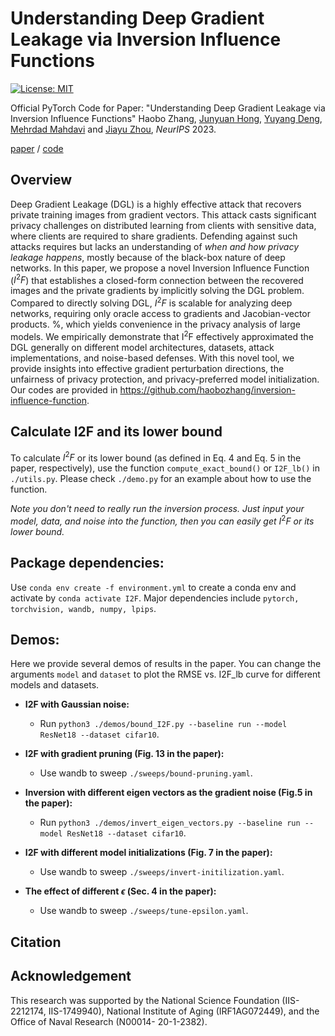 Understanding Deep Gradient Leakage via Inversion Influence Functions
====================================================

[![License: MIT](https://img.shields.io/badge/License-MIT-green.svg)](https://opensource.org/licenses/MIT)

Official PyTorch Code for Paper: "Understanding Deep Gradient Leakage via Inversion
Influence Functions" Haobo Zhang, [Junyuan Hong](https://jyhong.gitlab.io/), [Yuyang Deng](https://sites.psu.edu/yuyangdeng/),
[Mehrdad Mahdavi](https://www.cse.psu.edu/~mzm616/) and [Jiayu Zhou](https://jiayuzhou.github.io/),
*NeurIPS* 2023.

[paper](https://openreview.net/pdf?id=_QLmakITKg) / [code](https://github.com/haobozhang/inversion-influence-function)

## Overview
Deep Gradient Leakage (DGL) is a highly effective attack that recovers private training images from gradient vectors.
This attack casts significant privacy challenges on distributed learning from clients with sensitive data, where clients are required to share gradients.
Defending against such attacks requires but lacks an understanding of *when and how privacy leakage happens*, mostly because of the black-box nature of deep networks.
In this paper, we propose a novel Inversion Influence Function ($I^2F$) that establishes a closed-form connection between the recovered images and the private gradients by implicitly solving the DGL problem.
Compared to directly solving DGL, $I^2F$ is scalable for analyzing deep networks, requiring only oracle access to gradients and Jacobian-vector products. %, which yields convenience in the privacy analysis of large models.
We empirically demonstrate that I$^2$F effectively approximated the DGL generally on different model architectures, datasets, attack implementations, and noise-based defenses.
With this novel tool, we provide insights into effective gradient perturbation directions, the unfairness of privacy protection, and privacy-preferred model initialization.
Our codes are provided in https://github.com/haobozhang/inversion-influence-function.

## Calculate I2F and its lower bound

To calculate $I^2F$ or its lower bound (as defined in Eq. 4 and Eq. 5 in the paper, respectively), use the function `compute_exact_bound()` or `I2F_lb()` in `./utils.py`. Please check `./demo.py` for an example about how to use the function.

*Note you don't need to really run the inversion process. Just input your model, data, and noise into the function, then you can easily get* $I^2F$ *or its lower bound.*

## Package dependencies:

Use `conda env create -f environment.yml` to create a conda env and
activate by `conda activate I2F`. Major dependencies include
`pytorch, torchvision, wandb, numpy, lpips`.

## Demos:
Here we provide several demos of results in the paper.
You can change the arguments `model` and `dataset` to plot the RMSE vs. I2F_lb curve for different models and datasets.

- **I2F with Gaussian noise:**

    - Run `python3 ./demos/bound_I2F.py --baseline run --model ResNet18 --dataset cifar10`.

- **I2F with gradient pruning (Fig. 13 in the paper):**

    - Use wandb to sweep `./sweeps/bound-pruning.yaml`.

- **Inversion with different eigen vectors as the gradient noise (Fig.5 in the paper):**

    - Run `python3 ./demos/invert_eigen_vectors.py --baseline run --model ResNet18 --dataset cifar10`.

- **I2F with different model initializations (Fig. 7 in the paper):**

    - Use wandb to sweep `./sweeps/invert-initilization.yaml`.

- **The effect of different $\epsilon$ (Sec. 4 in the paper):**

    - Use wandb to sweep `./sweeps/tune-epsilon.yaml`.

## Citation

## Acknowledgement
This research was supported by the National Science Foundation (IIS-2212174, IIS-1749940), National Institute of Aging (IRF1AG072449), and the Office of Naval Research (N00014- 20-1-2382).
